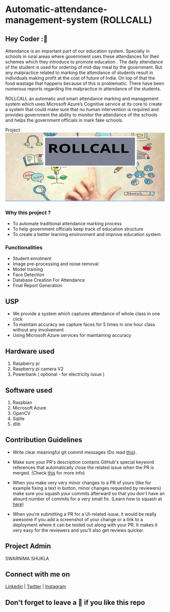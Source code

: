 # Automatic-attendance-management-system (ROLLCALL)

## Hey Coder :👋 

Attendance is an important part of our education system. Specially in schools in rural areas where government uses these attendances for their schemes which they introduce to promote education . The daily attendance of the student is used for ordering of mid-day meal by the government. But any malpractice related to marking the attendance of students result in individuals making profit at the cost of future of India. On top of that the food wastage that happens because of this is problematic. There have been numerous reports regarding the malpractice in attendance of the students.

ROLLCALL an automatic and smart attendance marking and management system which uses Microsoft Azure’s Cognitive service at its core to create a system that could make sure that no human intervention is required and provides government the ability to monitor the attendance of the schools and helps the government officials in mark fake schools.

Project![Rollcall](https://github.com/Swarnimashukla/Automatic-attendance-management-system/blob/master/Rollcall.png "Rollcall")

### Why this project ?

* To automate traditional attendance marking process
* To help government officials keep track of education structure
* To create a better learning environment and improve education system 

### Functionalities 

 * Student enrolment
 * Image pre-processing and noise removal
 * Model training
 * Face Detection
 * Database Creation For Attendance
 * Final Report Generation

## USP 

* We provide a system which captures attendance of whole class in one click 
* To maintain accuracy we capture faces for 5 times in one hour class without any involvement 
* Using Microsoft Azure services for maintaining accuracy 

## Hardware used 

1. Raspberry pi
2. Raspberry pi camera V2
3. Powerbank ( optional - for electricity issue )

## Software used

1. Raspbian 
2. Microsoft Azure
3. OpenCV 
4. Sqlite
5. dlib

## Contribution Guidelines

* Write clear meaningful git commit messages (Do read [this](https://chris.beams.io/posts/git-commit/)).

* Make sure your PR's description contains GitHub's special keyword references that automatically close the related issue when the PR is merged. (Check [this](https://github.blog/2013-05-14-closing-issues-via-pull-requests/) for more info)

* When you make very very minor changes to a PR of yours (like for example fixing a text in button, minor changes requested by reviewers) make sure you squash your commits afterward so that you don't have an absurd number of commits for a very small fix. (Learn how to squash at [here](https://davidwalsh.name/squash-commits-git))

* When you're submitting a PR for a UI-related issue, it would be really awesome if you add a screenshot of your change or a link to a deployment where it can be tested out along with your PR. It makes it very easy for the reviewers and you'll also get reviews quicker.

## Project Admin

SWARNIMA SHUKLA

## Connect with me on 

[Linkedin](https://www.linkedin.com/in/swarnima-shukla-3815b5b8/) | [Twitter](https://twitter.com/swarnimashukla5) | [Instagram](https://www.instagram.com/swarnimashukla_/)

## Don't forget to leave a 🌟 if you like this repo 

